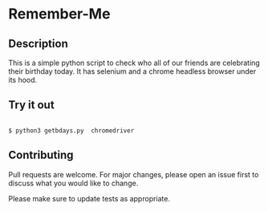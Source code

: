# Remember-Me

## Description 
This is a simple python script to check who all of our friends are celebrating their birthday today. It has selenium and a chrome headless browser under its hood.

## Try it out
```shellscript

$ python3 getbdays.py  chromedriver

```
## Contributing
Pull requests are welcome. For major changes, please open an issue first to discuss what you would like to change.

Please make sure to update tests as appropriate.